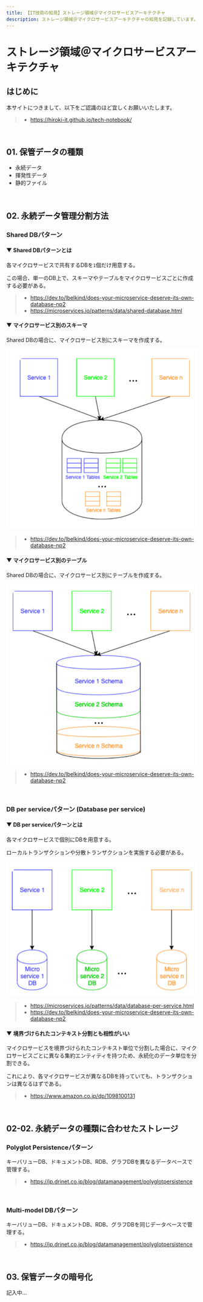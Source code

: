 ```yaml
---
title: 【IT技術の知見】ストレージ領域＠マイクロサービスアーキテクチャ
description: ストレージ領域＠マイクロサービスアーキテクチャの知見を記録しています。
---
```


# ストレージ領域＠マイクロサービスアーキテクチャ

## はじめに

本サイトにつきまして、以下をご認識のほど宜しくお願いいたします。

> - https://hiroki-it.github.io/tech-notebook/

<br>

## 01. 保管データの種類

- 永続データ
- 揮発性データ
- 静的ファイル

<br>

## 02. 永続データ管理分割方法

### Shared DBパターン

#### ▼ Shared DBパターンとは

各マイクロサービスで共有するDBを`1`個だけ用意する。

この場合、単一のDB上で、スキーマやテーブルをマイクロサービスごとに作成する必要がある。

> - https://dev.to/lbelkind/does-your-microservice-deserve-its-own-database-np2
> - https://microservices.io/patterns/data/shared-database.html

#### ▼ マイクロサービス別のスキーマ

Shared DBの場合に、マイクロサービス別にスキーマを作成する。

![microservices_share-db_diff-table](https://raw.githubusercontent.com/hiroki-it/tech-notebook-images/master/images/microservices_share-db_diff-table.png)

> - https://dev.to/lbelkind/does-your-microservice-deserve-its-own-database-np2

#### ▼ マイクロサービス別のテーブル

Shared DBの場合に、マイクロサービス別にテーブルを作成する。

![microservices_share-db_diff-scheme](https://raw.githubusercontent.com/hiroki-it/tech-notebook-images/master/images/microservices_share-db_diff-scheme.png)

> - https://dev.to/lbelkind/does-your-microservice-deserve-its-own-database-np2

<br>

### DB per serviceパターン (Database per service)

#### ▼ DB per serviceパターンとは

各マイクロサービスで個別にDBを用意する。

ローカルトランザクションや分散トランザクションを実施する必要がある。

![microservices_diff-db](https://raw.githubusercontent.com/hiroki-it/tech-notebook-images/master/images/microservices_diff-db.png)

> - https://microservices.io/patterns/data/database-per-service.html
> - https://dev.to/lbelkind/does-your-microservice-deserve-its-own-database-np2

#### ▼ 境界づけられたコンテキスト分割とも相性がいい

マイクロサービスを境界づけられたコンテキスト単位で分割した場合に、マイクロサービスごとに異なる集約エンティティを持つため、永続化のデータ単位を分割できる。

これにより、各マイクロサービスが異なるDBを持っていても、トランザクションは異なるはずである。

> - https://www.amazon.co.jp/dp/1098100131

<br>

## 02-02. 永続データの種類に合わせたストレージ

### Polyglot Persistenceパターン

キーバリューDB、ドキュメントDB、RDB、グラフDBを異なるデータベースで管理する。

> - https://jp.drinet.co.jp/blog/datamanagement/polyglotpersistence

<br>

### Multi-model DBパターン

キーバリューDB、ドキュメントDB、RDB、グラフDBを同じデータベースで管理する。

> - https://jp.drinet.co.jp/blog/datamanagement/polyglotpersistence

<br>

## 03. 保管データの暗号化

記入中...

<br>
